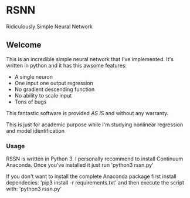 # RSNN
Ridiculously Simple Neural Network

## Welcome
This is an incredible simple neural network that I've implemented.
It's written in python and it has this awsome features:
- A single neuron
- One input one output regression
- No gradient descending function
- No ability to scale input
- Tons of bugs

This fantastic software is provided *AS IS* and without any warranty.

This is just for academic purpose while I'm studying nonlinear regression and model identification

### Usage
RSSN is written in Python 3.
I personally recommend to install Continuum Anaconda.
Once you've installed it just run
'python3 rssn.py'

If you don't want to install the complete Anaconda package first install dependecies:
'pip3 install -r requirements.txt'
and then execute the script with:
'python3 rssn.py'
